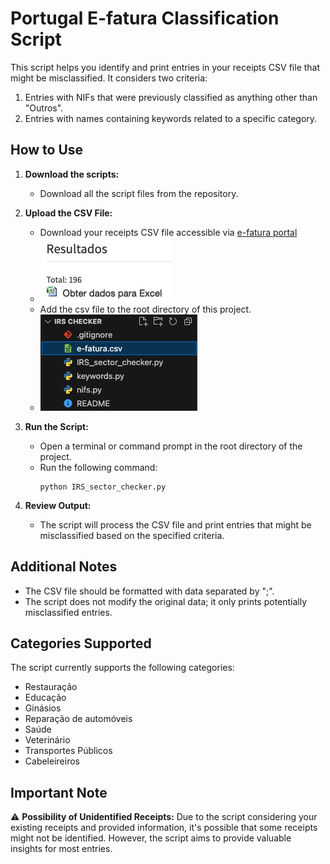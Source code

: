# Portugal E-fatura Classification Script

This script helps you identify and print entries in your receipts CSV file that might be misclassified. It considers two criteria:

1. Entries with NIFs that were previously classified as anything other than "Outros".
2. Entries with names containing keywords related to a specific category.

## How to Use

1. **Download the scripts:**
    - Download all the script files from the repository.

2. **Upload the CSV File:**
    - Download your receipts CSV file accessible via [e-fatura portal](https://faturas.portaldasfinancas.gov.pt/consultarDocumentosAdquirente.action)
    - ![Download CSV](Screenshot_portal.png)
    - Add the csv file to the root directory of this project.
    - ![Root folder CSV](Screenshot_root_folder.png)

3. **Run the Script:**
    - Open a terminal or command prompt in the root directory of the project.
    - Run the following command:
        ```
        python IRS_sector_checker.py
        ```

4. **Review Output:**
    - The script will process the CSV file and print entries that might be misclassified based on the specified criteria.

## Additional Notes

- The CSV file should be formatted with data separated by ";".
- The script does not modify the original data; it only prints potentially misclassified entries.

## Categories Supported

The script currently supports the following categories:
- Restauração
- Educação
- Ginásios
- Reparação de automóveis
- Saúde
- Veterinário
- Transportes Públicos
- Cabeleireiros

## Important Note

⚠️ **Possibility of Unidentified Receipts:**
Due to the script considering your existing receipts and provided information, it's possible that some receipts might not be identified. However, the script aims to provide valuable insights for most entries.
